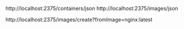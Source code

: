 http://localhost:2375/containers/json
http://localhost:2375/images/json

http://localhost:2375/images/create?fromImage=nginx:latest

